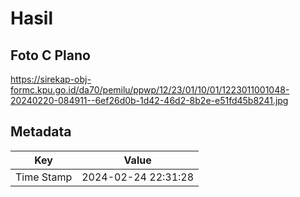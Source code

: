 # Hasil

## Foto C Plano

https://sirekap-obj-formc.kpu.go.id/da70/pemilu/ppwp/12/23/01/10/01/1223011001048-20240220-084911--6ef26d0b-1d42-46d2-8b2e-e51fd45b8241.jpg


## Metadata

| Key        | Value               |
| ---------- | ------------------- |
| Time Stamp | 2024-02-24 22:31:28 |



